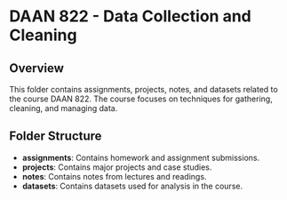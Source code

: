 # DAAN 822 - Data Collection and Cleaning

## Overview
This folder contains assignments, projects, notes, and datasets related to the course DAAN 822. The course focuses on techniques for gathering, cleaning, and managing data.

## Folder Structure
- **assignments**: Contains homework and assignment submissions.
- **projects**: Contains major projects and case studies.
- **notes**: Contains notes from lectures and readings.
- **datasets**: Contains datasets used for analysis in the course.
